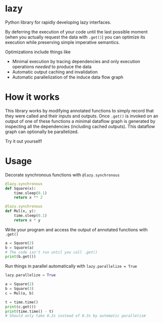 # lazy
Python library for rapidly developing lazy interfaces.

By deferring the execution of your code until the last possible moment (when you actually request the data with `.get()`)
you can optimize its execution while preserving simple imperative semantics.

Optimizations include things like
- Minimal execution by tracing dependencies and only execution operations *needed* to produce the data
- Automatic output caching and invalidation
- Automatic parallelization of the induce data flow graph

# How it works

This library works by modifying annotated functions to simply record that they were called and their inputs and outputs.
Once `.get()` is invoked on an output of one of these functions a minimal dataflow graph is generated by inspecting
all the dependencies (including cached outputs).  This dataflow graph can optionally be parallelized.

Try it out yourself!

# Usage

Decorate synchronous functions with `@lazy.synchronous`

````python
@lazy.synchronous
def Square(x):
    time.sleep(0.1)
    return x ** 2

@lazy.synchronous
def Mul(x, y):
    time.sleep(0.1)
    return x * y
````

Write your program and access the output of annotated functions with `.get()`

````python
a = Square(2)
b = Square(a)
# The code isn't run until you call .get()
print(b.get())
````

Run things in parallel automatically with `lazy.parallelize = True`

````python
lazy.parallelize = True

a = Square(2)
b = Square(3)
c = Mul(a, b)

t = time.time()
print(c.get())
print(time.time() - t)
# Should only take 0.2s instead of 0.3s by automatic parallelism
````

